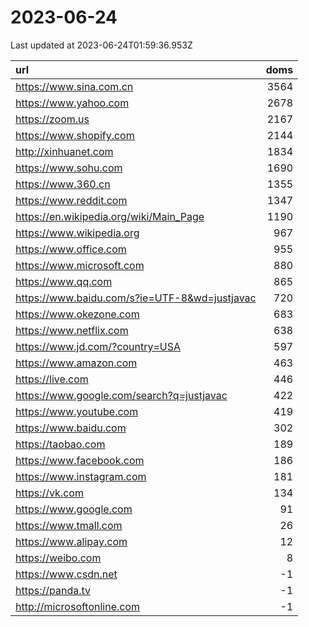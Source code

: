 # 2023-06-24

<!-- BEGIN -->
Last updated at 2023-06-24T01:59:36.953Z

url | doms
:- | -:
https://www.sina.com.cn | 3564
https://www.yahoo.com | 2678
https://zoom.us | 2167
https://www.shopify.com | 2144
http://xinhuanet.com | 1834
https://www.sohu.com | 1690
https://www.360.cn | 1355
https://www.reddit.com | 1347
https://en.wikipedia.org/wiki/Main_Page | 1190
https://www.wikipedia.org | 967
https://www.office.com | 955
https://www.microsoft.com | 880
https://www.qq.com | 865
https://www.baidu.com/s?ie=UTF-8&wd=justjavac | 720
https://www.okezone.com | 683
https://www.netflix.com | 638
https://www.jd.com/?country=USA | 597
https://www.amazon.com | 463
https://live.com | 446
https://www.google.com/search?q=justjavac | 422
https://www.youtube.com | 419
https://www.baidu.com | 302
https://taobao.com | 189
https://www.facebook.com | 186
https://www.instagram.com | 181
https://vk.com | 134
https://www.google.com | 91
https://www.tmall.com | 26
https://www.alipay.com | 12
https://weibo.com | 8
https://www.csdn.net | -1
https://panda.tv | -1
http://microsoftonline.com | -1
<!-- END -->
